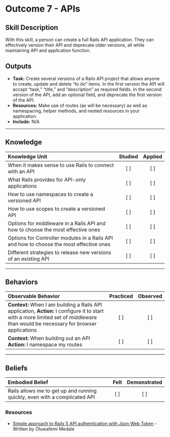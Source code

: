 # Outcome 7 - APIs

Skill Description
----------
With this skill, a person can create a full Rails API application. They can effectively version their API and deprecate older versions, all while maintaining API and application function.

Outputs
----------
- **Task:** Create several versions of a Rails API project that allows anyone to create, update and delete “to do” items. In the first version the API will accept “task,” “title,” and “description” as required fields. In the second version of the API, add an optional field, and deprecate the first version of the API.
- **Resources:** Make use of routes (as will be necessary) as well as namespacing, helper methods, and nested resources in your application. 
- **Include:** N/A

----------
## **Knowledge**


| Knowledge Unit   |      Studied      | Applied |
|:-------------|:------------------:|:--------:|
| When it makes sense to use Rails to connect with an API  | [ ] | [ ]  |
| What Rails provides for API-only applications  | [ ] | [ ]  |
| How to use namespaces to create a versioned API | [ ] | [ ]  |
| How to use scopes to create a versioned API | [ ] | [ ]  |
| Options for middleware in a Rails API and how to choose the most effective ones | [ ] | [ ]  |
| Options for Controller modules in a Rails API and how to choose the most effective ones | [ ] | [ ]  |
| Different strategies to release new versions of an existing API | [ ] | [ ]  |

----------


## **Behaviors**

| Observable Behavior   |      Practiced      | Observed |
|:-------------|:------------------:|:--------:|
| **Context:** When I am building a Rails API application, **Action:** I configure it to start with a more limited set of middleware than would be necessary for browser applications | [ ] | [ ]  |
| **Context:** When building out an API **Action:** I namespace my routes | [ ] | [ ]  |




----------


## **Beliefs**


| Embodied Belief   |      Felt      | Demonstrated |
|:-------------|:------------------:|:--------:|
| Rails allows me to get up and running quickly, even with a complicated API | [ ] | [ ]  |


### Resources

- [Simple approach to Rails 5 API authentication with Json Web Token](https://www.codementor.io/omedale/simple-approach-to-rails-5-api-authentication-with-json-web-token-cpqbgrdo6) - Written by Oluwafemi Medale

